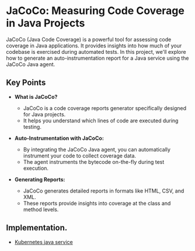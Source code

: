 # JaCoCo: Measuring Code Coverage in Java Projects

JaCoCo (Java Code Coverage) is a powerful tool for assessing code coverage in Java applications. It provides insights into how much of your codebase is exercised during automated tests. In this project, we'll explore how to generate an auto-instrumentation report for a Java service using the JaCoCo Java agent.

## Key Points
- **What is JaCoCo?**
  - JaCoCo is a code coverage reports generator specifically designed for Java projects.
  - It helps you understand which lines of code are executed during testing.

- **Auto-Instrumentation with JaCoCo:**
  - By integrating the JaCoCo Java agent, you can automatically instrument your code to collect coverage data.
  - The agent instruments the bytecode on-the-fly during test execution.

- **Generating Reports:**
  - JaCoCo generates detailed reports in formats like HTML, CSV, and XML.
  - These reports provide insights into coverage at the class and method levels.

## Implementation.
* [Kubernetes java service](./kubernetes-java-services/README.md)